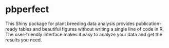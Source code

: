 # pbperfect
This Shiny package for plant breeding data analysis provides publication-ready tables and beautiful figures without writing a single line of code in R. The user-friendly interface makes it easy to analyze your data and get the results you need. 

